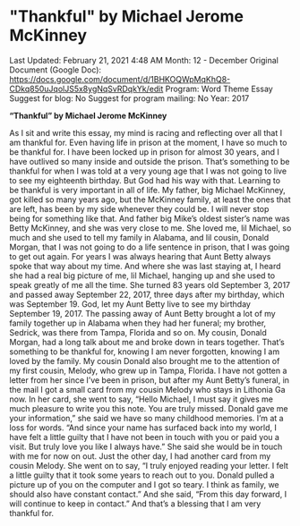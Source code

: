 # "Thankful" by Michael Jerome McKinney

Last Updated: February 21, 2021 4:48 AM
Month: 12 - December
Original Document (Google Doc): https://docs.google.com/document/d/1BHKOQWpMqKhQ8-CDkq850uJqolJS5x8ygNqSvRDqkYk/edit
Program: Word Theme Essay
Suggest for blog: No
Suggest for program mailing: No
Year: 2017

**“Thankful” by Michael Jerome McKinney**

As I sit and write this essay, my mind is racing and reflecting over all that I am thankful for. Even having life in prison at the moment, I have so much to be thankful for. I have been locked up in prison for almost 30 years, and I have outlived so many inside and outside the prison. That’s something to be thankful for when I was told at a very young age that I was not going to live to see my eighteenth birthday. But God had his way with that. Learning to be thankful is very important in all of life. My father, big Michael McKinney, got killed so many years ago, but the McKinney family, at least the ones that are left, has been by my side whenever they could be. I will never stop being for something like that. And father big Mike’s oldest sister’s name was Betty McKinney, and she was very close to me. She loved me, lil Michael, so much and she used to tell my family in Alabama, and lil cousin, Donald Morgan, that I was not going to do a life sentence in prison, that I was going to get out again. For years I was always hearing that Aunt Betty always spoke that way about my time. And where she was last staying at, I heard she had a real big picture of me, lil Michael, hanging up and she used to speak greatly of me all the time. She turned 83 years old September 3, 2017 and passed away September 22, 2017, three days after my birthday, which was September 19. God, let my Aunt Betty live to see my birthday September 19, 2017. The passing away of Aunt Betty brought a lot of my family together up in Alabama when they had her funeral; my brother, Sedrick, was there from Tampa, Florida and so on. My cousin, Donald Morgan, had a long talk about me and broke down in tears together. That’s something to be thankful for, knowing I am never forgotten, knowing I am loved by the family. My cousin Donald also brought me to the attention of my first cousin, Melody, who grew up in Tampa, Florida. I have not gotten a letter from her since I’ve been in prison, but after my Aunt Betty’s funeral, in the mail I got a small card from my cousin Melody who stays in Lithonia Ga now. In her card, she went to say, “Hello Michael, I must say it gives me much pleasure to write you this note. You are truly missed. Donald gave me your information,” she said we have so many childhood memories. I’m at a loss for words. “And since your name has surfaced back into my world, I have felt a little guilty that I have not been in touch with you or paid you a visit. But truly love you like I always have.” She said she would be in touch with me for now on out. Just the other day, I had another card from my cousin Melody. She went on to say, “I truly enjoyed reading your letter. I felt a little guilty that it took some years to reach out to you. Donald pulled a picture up of you on the computer and I got so teary. I think as family, we should also have constant contact.” And she said, “From this day forward, I will continue to keep in contact.” And that’s a blessing that I am very thankful for.